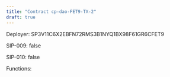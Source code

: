 ```yaml
---
title: "Contract cp-dao-FET9-TX-2"
draft: true
---
```

Deployer: SP3V11C6X2EBFN72RMS3B1NYQ1BX98F61GR6CFET9

SIP-009: false

SIP-010: false

Functions:

